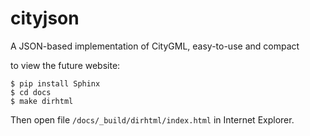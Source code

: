 # cityjson
A JSON-based implementation of CityGML, easy-to-use and compact

to view the future website:

    $ pip install Sphinx
    $ cd docs
    $ make dirhtml

Then open file `/docs/_build/dirhtml/index.html` in Internet Explorer.
